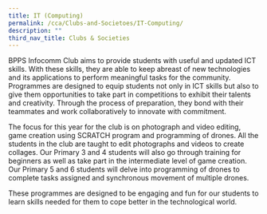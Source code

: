 ```yaml
---
title: IT (Computing)
permalink: /cca/Clubs-and-Societoes/IT-Computing/
description: ""
third_nav_title: Clubs & Societies
---
```




BPPS Infocomm Club aims to provide students with useful and updated ICT skills. With these skills, they are able to keep abreast of new technologies and its applications to perform meaningful tasks for the community. Programmes are designed to equip students not only in ICT skills but also to give them opportunities to take part in competitions to exhibit their talents and creativity. Through the process of preparation, they bond with their teammates and work collaboratively to innovate with commitment.

The focus for this year for the club is on photograph and video editing, game creation using SCRATCH program and programming of drones. All the students in the club are taught to edit photographs and videos to create collages. Our Primary 3 and 4 students will also go through training for beginners as well as take part in the intermediate level of game creation. Our Primary 5 and 6 students will delve into programming of drones to complete tasks assigned and synchronous movement of multiple drones.

These programmes are designed to be engaging and fun for our students to learn skills needed for them to cope better in the technological world.